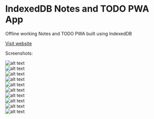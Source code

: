 # IndexedDB Notes and TODO PWA App

Offline working Notes and TODO PWA built using IndexedDB

[Visit website](https://karanshah229.github.io/IndexedDB-Tasks-Notes-App/)

Screenshots:

![alt text](https://github.com/karanshah229/IndexedDB-Tasks-Notes-App/blob/main/images/readme/Main.png "Main")  
![alt text](https://github.com/karanshah229/IndexedDB-Tasks-Notes-App/blob/main/images/readme/create_list.png "Create List")  
![alt text](https://github.com/karanshah229/IndexedDB-Tasks-Notes-App/blob/main/images/readme/create_task.png "Create Task")  
![alt text](https://github.com/karanshah229/IndexedDB-Tasks-Notes-App/blob/main/images/readme/create_task_dates_modal.png "Date Modals")  
![alt text](https://github.com/karanshah229/IndexedDB-Tasks-Notes-App/blob/main/images/readme/create_task_time_modal.png "Time Modals")  
![alt text](https://github.com/karanshah229/IndexedDB-Tasks-Notes-App/blob/main/images/readme/mobile_main.png "Mobile View")  
![alt text](https://github.com/karanshah229/IndexedDB-Tasks-Notes-App/blob/main/images/readme/tablet_main.png "Tablet View")  
![alt text](https://github.com/karanshah229/IndexedDB-Tasks-Notes-App/blob/main/images/readme/update_task.png "Update Task")  
![alt text](https://github.com/karanshah229/IndexedDB-Tasks-Notes-App/blob/main/images/readme/users.png "Users")  
![alt text](https://github.com/karanshah229/IndexedDB-Tasks-Notes-App/blob/main/images/readme/task_reminder.png "Task Reminder")  